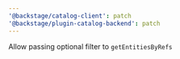 ```yaml
---
'@backstage/catalog-client': patch
'@backstage/plugin-catalog-backend': patch
---
```


Allow passing optional filter to `getEntitiesByRefs`
